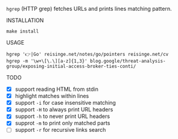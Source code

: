 `hgrep` (HTTP grep) fetches URLs and prints lines matching pattern.

INSTALLATION

```
make install
```

USAGE

```
hgrep '👉|Go' reisinge.net/notes/go/pointers reisinge.net/cv
hgrep -m '\w+\[\.\][a-z]{1,3}' blog.google/threat-analysis-group/exposing-initial-access-broker-ties-conti/
```

TODO

* [x] support reading HTML from stdin
* [x] highlight matches within lines
* [x] support `-i` for case insensitive matching
* [x] support `-H` to always print URL headers
* [x] support `-h` to never print URL headers
* [x] supprot `-m` to print only matched parts
* [ ] support `-r` for recursive links search
